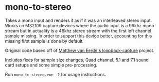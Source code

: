 # mono-to-stereo

Takes a mono input and renders it as if it was an interleaved stereo input. Works on MS2109 capture
devices where the audio input is a 96khz mono stream but in actuality is a 48khz stereo stream with
the first left channel sample missing. In order to support this device better, accounting for this
missing first sample is done by default.

Original code based off of [Matthew van Eerde's loopback-capture](https://github.com/mvaneerde/blog/tree/master/loopback-capture)
project.

Includes fixes for sample size changes, Quad channel, 5.1 and 7.1 sound card setups and some simple pre-processing.

Run `mono-to-stereo.exe -?` for usage instructions.
